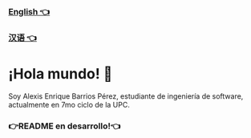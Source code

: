 ### [English 👈](https://github.com/Alextron0102/Alextron0102/blob/main/README_en.md)
### [汉语 👈](https://github.com/Alextron0102/Alextron0102/blob/main/README_zh.md)
# ¡Hola mundo! 👋
Soy Alexis Enrique Barrios Pérez, estudiante de ingeniería de software, actualmente en 7mo ciclo de la UPC.
### 👉README en desarrollo!👈


<!--
**Alextron0102/Alextron0102** is a ✨ _special_ ✨ repository because its `README.md` (this file) appears on your GitHub profile.

Here are some ideas to get you started:

- 🔭 I’m currently working on ...
- 🌱 I’m currently learning ...
- 👯 I’m looking to collaborate on ...
- 🤔 I’m looking for help with ...
- 💬 Ask me about ...
- 📫 How to reach me: ...
- 😄 Pronouns: ...
- ⚡ Fun fact: ...
-->
